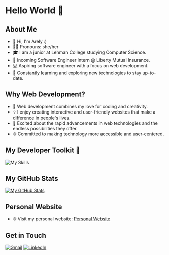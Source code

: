 # Hello World 🧸

## About Me
- 👋 Hi, I'm Arely :)
- 👩🏻 Pronouns: she/her
- 🎓 I am a junior at Lehman College studying Computer Science.
- 💼 Incoming Software Engineer Intern @ Liberty Mutual Insurance.
- 💻 Aspiring software engineer with a focus on web development.
- 🚀 Constantly learning and exploring new technologies to stay up-to-date.

## Why Web Development?
- 🌟 Web development combines my love for coding and creativity.
- 💡 I enjoy creating interactive and user-friendly websites that make a difference in people's lives.
- 🚀 Excited about the rapid advancements in web technologies and the endless possibilities they offer.
- 🌐 Committed to making technology more accessible and user-centered.

## My Developer Toolkit 🔧
![My Skills](https://skillicons.dev/icons?i=html,css,js,react,nextjs,nodejs,express,java,postgres,postman,py,supabase,tailwind,wordpress)

## My GitHub Stats
[![My GitHub Stats](https://github-readme-stats.vercel.app/api?username=arelymartinez16&show_icons=true&count_private=true)](https://github.com/arelymartinez16)

## Personal Website
- 🌐 Visit my personal website: [Personal Website](https://arelymg.live/)

## Get in Touch

[![Gmail](https://img.shields.io/badge/Gmail-D14836?style=for-the-badge&logo=gmail&logoColor=white)](mailto:arelymartinez741@gmail.com)
[![LinkedIn](https://img.shields.io/badge/LinkedIn-0077B5?style=for-the-badge&logo=linkedin&logoColor=white)](https://www.linkedin.com/in/arely-martinez-garcia16/)

<!--
<a href="mailto:arelymartinez741@gmail.com">
  <img src="https://img.shields.io/badge/Gmail-D14836?style=for-the-badge&logo=gmail&logoColor=white" alt="Email Badge"/>
</a>
&nbsp;&nbsp;&nbsp;
<a href="https://www.linkedin.com/in/arely-martinez-garcia16/">
  <img src="https://img.shields.io/badge/LinkedIn-0077B5?style=for-the-badge&logo=linkedin&logoColor=white" alt="LinkedIn Badge" />
</a> -->

<!--
- 📫 You can reach me via email at arelymartinez741@gmail.com.
- 🌐 Connect with me on [LinkedIn](https://www.linkedin.com/in/arely-martinez-garcia16/).
-->

<!--
**arelymartinez16/arelymartinez16** is a ✨ _special_ ✨ repository because its `README.md` (this file) appears on your GitHub profile.

Here are some ideas to get you started:

- 🔭 I’m currently working on ...
- 🌱 I’m currently learning ...
- 👯 I’m looking to collaborate on ...
- 🤔 I’m looking for help with ...
- 💬 Ask me about ...
- 📫 How to reach me: ...
- 😄 Pronouns: ...
- ⚡ Fun fact: ...
-->
